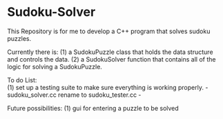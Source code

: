 # Sudoku-Solver

This Repository is for me to develop a C++ program that solves sudoku puzzles.

Currently there is:
  (1) a SudokuPuzzle class that holds the data structure and controls the data.
  (2) a SudokuSolver function that contains all of the logic for solving a SudokuPuzzle.

To do List:  
  (1) set up a testing suite to make sure everything is working properly.
	-sudoku_solver.cc rename to sudoku_tester.cc
	-

Future possibilities:
  (1) gui for entering a puzzle to be solved
